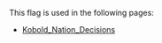 This flag is used in the following pages:
 - [Kobold_Nation_Decisions](../decisions/Kobold_Nation_Decisions.md)
